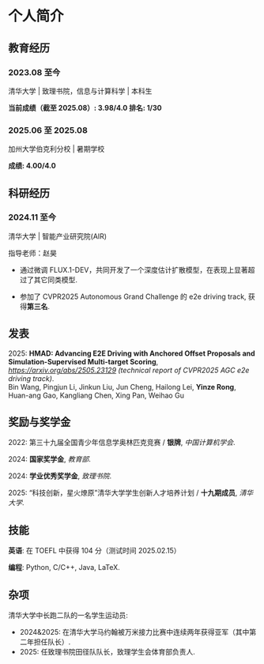 # 个人简介

## 教育经历

### 2023.08 至今

<p>清华大学 | 致理书院，信息与计算科学 | 本科生</p>

**当前成绩（截至 2025.08）: 3.98/4.0 排名: 1/30**

### 2025.06 至 2025.08

<p>加州大学伯克利分校 | 暑期学校</p>

**成绩: 4.00/4.0**

## 科研经历

### 2024.11 至今

<p>清华大学 | 智能产业研究院(AIR)</p>

指导老师：赵昊

- 通过微调 FLUX.1-DEV，共同开发了一个深度估计扩散模型，在表现上显著超过了其它同类模型.

- 参加了 CVPR2025 Autonomous Grand Challenge 的 e2e driving track, 获得**第三名**.

## 发表

2025: **HMAD: Advancing E2E Driving with Anchored Offset Proposals and Simulation-Supervised Multi-target Scoring**, *https://arxiv.org/abs/2505.23129 (technical report of CVPR2025 AGC e2e driving track)*. <br>
Bin Wang, Pingjun Li, Jinkun Liu, Jun Cheng, Hailong Lei, **Yinze Rong**, Huan-ang Gao, Kangliang Chen, Xing Pan, Weihao Gu

## 奖励与奖学金

2022: 第三十九届全国青少年信息学奥林匹克竞赛 / **银牌**, *中国计算机学会*.

2024: **国家奖学金**, *教育部*.

2024: **学业优秀奖学金**, *致理书院*.

2025: “科技创新，星火燎原”清华大学学生创新人才培养计划 / **十九期成员**, *清华大学*.
## 技能

**英语**: 在 TOEFL 中获得 104 分（测试时间 2025.02.15）

**编程**: Python, C/C++, Java, LaTeX.

## 杂项

清华大学中长跑二队的一名学生运动员:

- 2024&2025: 在清华大学马约翰被万米接力比赛中连续两年获得亚军（其中第二年担任队长）.
- 2025: 任致理书院田径队队长，致理学生会体育部负责人.